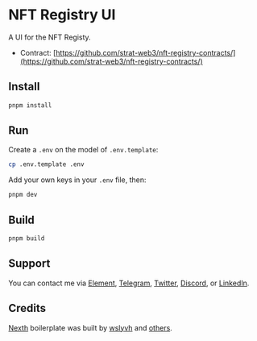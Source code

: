 # NFT Registry UI

A UI for the NFT Registy.

- Contract: [https://github.com/strat-web3/nft-registry-contracts/](https://github.com/strat-web3/nft-registry-contracts/)

## Install

```bash
pnpm install
```

## Run

Create a `.env` on the model of `.env.template`:

```sh
cp .env.template .env
```

Add your own keys in your `.env` file, then:

```bash
pnpm dev
```

## Build

```bash
pnpm build
```

## Support

You can contact me via [Element](https://matrix.to/#/@julienbrg:matrix.org), [Telegram](https://t.me/julienbrg), [Twitter](https://twitter.com/julienbrg), [Discord](https://discord.gg/uSxzJp3J76), or [LinkedIn](https://www.linkedin.com/in/julienberanger/).

## Credits

[Nexth](https://github.com/wslyvh/nexth/) boilerplate was built by [wslyvh](https://github.com/wslyvh) and [others](https://github.com/wslyvh/nexth/graphs/contributors).
